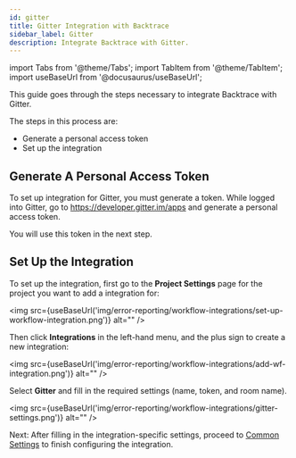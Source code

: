 ```yaml
---
id: gitter
title: Gitter Integration with Backtrace
sidebar_label: Gitter
description: Integrate Backtrace with Gitter.
---
```


import Tabs from '@theme/Tabs';
import TabItem from '@theme/TabItem';
import useBaseUrl from '@docusaurus/useBaseUrl';

This guide goes through the steps necessary to integrate Backtrace with Gitter.

The steps in this process are:

- Generate a personal access token
- Set up the integration

## Generate A Personal Access Token

To set up integration for Gitter, you must generate a token. While logged into Gitter, go to https://developer.gitter.im/apps and generate a personal access token.

You will use this token in the next step.

## Set Up the Integration

To set up the integration, first go to the **Project Settings** page for the project you want to add a integration for:

<img src={useBaseUrl('img/error-reporting/workflow-integrations/set-up-workflow-integration.png')} alt="" />

Then click **Integrations** in the left-hand menu, and the plus sign to create a new integration:

<img src={useBaseUrl('img/error-reporting/workflow-integrations/add-wf-integration.png')} alt="" />

Select **Gitter** and fill in the required settings (name, token, and room name).

<img src={useBaseUrl('img/error-reporting/workflow-integrations/gitter-settings.png')} alt="" />

Next: After filling in the integration-specific settings, proceed to [Common Settings](/error-reporting/workflow-integrations/common-settings) to finish configuring the integration.

